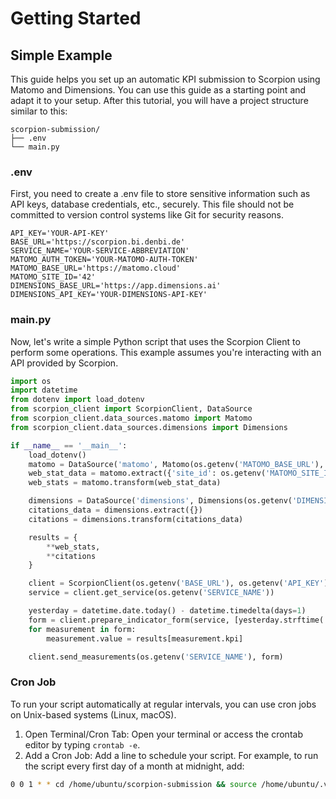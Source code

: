 # Getting Started

## Simple Example

This guide helps you set up an automatic KPI submission to Scorpion using Matomo and Dimensions. You can use this guide as a starting point and adapt it to your setup.
After this tutorial, you will have a project structure similar to this:

```console
scorpion-submission/
├── .env
└── main.py
```

### .env

First, you need to create a .env file to store sensitive information such as API keys, database credentials, etc., securely. This file should not be committed to version control systems like Git for security reasons.

```title=".env"
API_KEY='YOUR-API-KEY'
BASE_URL='https://scorpion.bi.denbi.de'
SERVICE_NAME='YOUR-SERVICE-ABBREVIATION'
MATOMO_AUTH_TOKEN='YOUR-MATOMO-AUTH-TOKEN'
MATOMO_BASE_URL='https://matomo.cloud'
MATOMO_SITE_ID='42'
DIMENSIONS_BASE_URL='https://app.dimensions.ai'
DIMENSIONS_API_KEY='YOUR-DIMENSIONS-API-KEY'
```

### main.py

Now, let's write a simple Python script that uses the Scorpion Client to perform some operations. This example assumes you're interacting with an API provided by Scorpion.

```py title="main.py"
import os
import datetime
from dotenv import load_dotenv
from scorpion_client import ScorpionClient, DataSource
from scorpion_client.data_sources.matomo import Matomo
from scorpion_client.data_sources.dimensions import Dimensions

if __name__ == '__main__':
    load_dotenv()
    matomo = DataSource('matomo', Matomo(os.getenv('MATOMO_BASE_URL'), os.getenv('MATOMO_AUTH_TOKEN')))
    web_stat_data = matomo.extract({'site_id': os.getenv('MATOMO_SITE_ID'), 'period': 'month', 'date': 'lastMonth'})
    web_stats = matomo.transform(web_stat_data)

    dimensions = DataSource('dimensions', Dimensions(os.getenv('DIMENSIONS_BASE_URL'), os.getenv('DIMENSIONS_API_KEY')))
    citations_data = dimensions.extract({})
    citations = dimensions.transform(citations_data)

    results = {
        **web_stats,
        **citations
    }

    client = ScorpionClient(os.getenv('BASE_URL'), os.getenv('API_KEY'))
    service = client.get_service(os.getenv('SERVICE_NAME'))

    yesterday = datetime.date.today() - datetime.timedelta(days=1)
    form = client.prepare_indicator_form(service, [yesterday.strftime('%Y-%m')])
    for measurement in form:
        measurement.value = results[measurement.kpi]    

    client.send_measurements(os.getenv('SERVICE_NAME'), form)
```

### Cron Job

To run your script automatically at regular intervals, you can use cron jobs on Unix-based systems (Linux, macOS).

1. Open Terminal/Cron Tab: Open your terminal or access the crontab editor by typing `crontab -e`.
2. Add a Cron Job: Add a line to schedule your script. For example, to run the script every first day of a month at midnight, add:

```sh
0 0 1 * * cd /home/ubuntu/scorpion-submission && source /home/ubuntu/.venv/myenv/bin/activate && python3 main.py
```